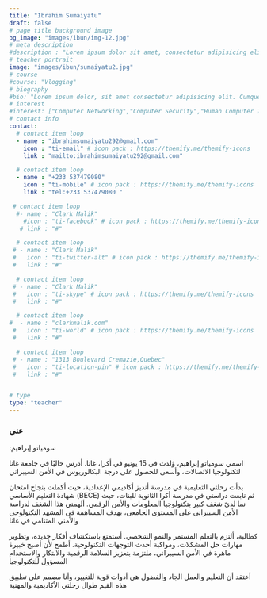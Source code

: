 ```yaml
---
title: "Ibrahim Sumaiyatu"
draft: false
# page title background image
bg_image: "images/ibun/img-12.jpg"
# meta description
#description : "Lorem ipsum dolor sit amet, consectetur adipisicing elit, sed do eiusmod tempor incididunt ut labore. dolore magna aliqua. Ut enim ad minim veniam, quis nostrud."
# teacher portrait
image: "images/ibun/sumaiyatu2.jpg"
# course
#course: "Vlogging"
# biography
#bio: "Lorem ipsum dolor, sit amet consectetur adipisicing elit. Cumque accusamus tenetur ea harum delectus ab consequatur excepturi, odit qui in quo quia voluptate nam optio, culpa aspernatur. Error placeat iusto officia voluptas quae."
# interest
#interest: ["Computer Networking","Computer Security","Human Computer Interfacing"]
# contact info
contact:
  # contact item loop
  - name : "ibrahimsumaiyatu292@gmail.com"
    icon : "ti-email" # icon pack : https://themify.me/themify-icons
    link : "mailto:ibrahimsumaiyatu292@gmail.com"

  # contact item loop
  - name : "+233 537479080"
    icon : "ti-mobile" # icon pack : https://themify.me/themify-icons
    link : "tel:+233 537479080 "

 # contact item loop
  #- name : "Clark Malik"
    #icon : "ti-facebook" # icon pack : https://themify.me/themify-icons
   # link : "#"

  # contact item loop
 # - name : "Clark Malik"
 #   icon : "ti-twitter-alt" # icon pack : https://themify.me/themify-icons
 #   link : "#"

  # contact item loop
 # - name : "Clark Malik"
 #   icon : "ti-skype" # icon pack : https://themify.me/themify-icons
 #   link : "#"

  # contact item loop
#  - name : "clarkmalik.com"
 #   icon : "ti-world" # icon pack : https://themify.me/themify-icons
 #   link : "#"

  # contact item loop
 # - name : "1313 Boulevard Cremazie,Quebec"
 #   icon : "ti-location-pin" # icon pack : https://themify.me/themify-icons
 #   link : "#"


# type
type: "teacher"
---
```


### عني
:سومياتو إبراهيم

اسمي سومياتو إبراهيم، وُلدت في 15 يونيو في أكرا، غانا. أدرس حاليًا في جامعة غانا لتكنولوجيا الاتصالات، وأسعى للحصول على درجة البكالوريوس في الأمن السيبراني

بدأت رحلتي التعليمية في مدرسة أنديز أكاديمي الإعدادية،
 حيث أكملت بنجاح امتحان شهادة التعليم الأساسي (BECE) ثم تابعت دراستي في مدرسة أكرا الثانوية للبنات، حيث نما لديّ شغف كبير بتكنولوجيا المعلومات والأمن الرقمي. ألهمني هذا الشغف لدراسة الأمن السيبراني على المستوى الجامعي، بهدف المساهمة في المشهد التكنولوجي والأمني ​​المتنامي في غانا

كطالبة، ألتزم بالتعلم المستمر والنمو الشخصي. أستمتع باستكشاف أفكار جديدة، وتطوير مهارات حل المشكلات، ومواكبة أحدث التوجهات التكنولوجية. أطمح لأن أصبح خبيرة ماهرة في الأمن السيبراني، ملتزمة بتعزيز السلامة الرقمية والابتكار والاستخدام المسؤول للتكنولوجيا

أعتقد أن التعليم والعمل الجاد والفضول هي أدوات قوية للتغيير، وأنا مصمم على تطبيق هذه القيم طوال رحلتي الأكاديمية والمهنية